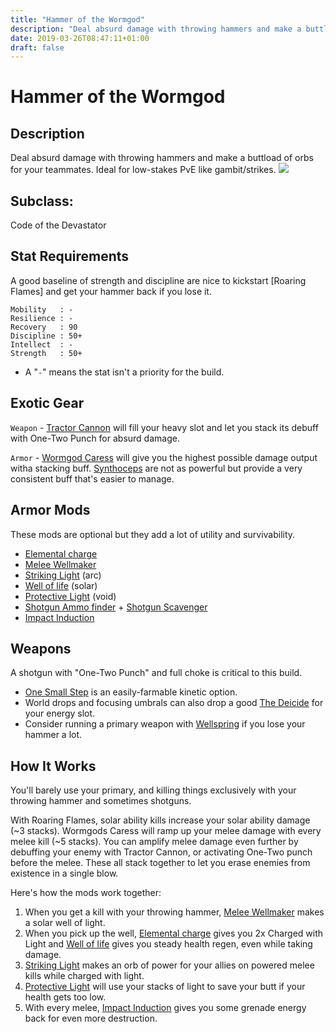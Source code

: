 ```yaml
---
title: "Hammer of the Wormgod"
description: "Deal absurd damage with throwing hammers and make a buttload of orbs for your teammates"
date: 2019-03-26T08:47:11+01:00
draft: false
---
```


# Hammer of the Wormgod

## Description
Deal absurd damage with throwing hammers and make a buttload of orbs for your teammates. Ideal for low-stakes PvE like gambit/strikes.
![](/throwing_hammer.gif)

## Subclass:
Code of the Devastator

## Stat Requirements
A good baseline of strength and discipline are nice to kickstart [Roaring Flames] and get your hammer back if you lose it.
``` 
Mobility   : -
Resilience : -
Recovery   : 90
Discipline : 50+
Intellect  : -
Strength   : 50+
```
* A "`-`" means the stat isn't a priority for the build.

## Exotic Gear
`Weapon` - [Tractor Cannon](https://www.light.gg/db/items/3580904581/tractor-cannon/) will fill your heavy slot and let you stack its debuff with One-Two Punch for absurd damage.

`Armor` - [Wormgod Caress](https://www.light.gg/db/items/1734844651/wormgod-caress/) will give you the highest possible damage output witha stacking buff. [Synthoceps](https://www.light.gg/db/items/241462142/synthoceps/) are not as powerful but provide a very consistent buff that's easier to manage.

## Armor Mods
These mods are optional but they add a lot of utility and survivability.
* [Elemental charge](https://www.light.gg/db/items/3730619869/elemental-charge/)
* [Melee Wellmaker](https://www.light.gg/db/items/4213142382/melee-wellmaker/)
* [Striking Light](https://www.light.gg/db/items/1484685885/striking-light/) (arc)
* [Well of life](https://www.light.gg/db/items/2164090163/well-of-life/) (solar)
* [Protective Light](https://www.light.gg/db/items/3523075120/protective-light/) (void)
* [Shotgun Ammo finder](https://www.light.gg/db/items/4148827738/shotgun-ammo-finder/) + [Shotgun Scavenger](https://www.light.gg/db/items/3836152936/shotgun-scavenger/)
* [Impact Induction](https://www.light.gg/db/items/3470562293/impact-induction/)

## Weapons
A shotgun with "One-Two Punch" and full choke is critical to this build. 
* [One Small Step](https://d2gunsmith.com/w/1016668089?s=1047830412,106909392,3161816588,2679249093,758092021,0) is an easily-farmable kinetic option.
* World drops and focusing umbrals can also drop a good [The Deicide](https://d2gunsmith.com/w/217140611?s=1047830412,106909392,3161816588,2679249093,758092021,0) for your energy slot.
* Consider running a primary weapon with [Wellspring](https://www.light.gg/db/items/3592538738/wellspring/) if you lose your hammer a lot.

## How It Works
You'll barely use your primary, and killing things exclusively with your throwing hammer and sometimes shotguns. 

With Roaring Flames, solar ability kills increase your solar ability damage (~3 stacks). Wormgods Caress will ramp up your melee damage with every melee kill (~5 stacks). You can amplify melee damage even further by debuffing your enemy with Tractor Cannon, or activating One-Two punch before the melee. These all stack together to let you erase enemies from existence in a single blow.

Here's how the mods work together:
1. When you get a kill with your throwing hammer, [Melee Wellmaker](https://www.light.gg/db/items/4213142382/melee-wellmaker/) makes a solar well of light.
2. When you pick up the well, [Elemental charge](https://www.light.gg/db/items/3730619869/elemental-charge/) gives you 2x Charged with Light and [Well of life](https://www.light.gg/db/items/2164090163/well-of-life/) gives you steady health regen, even while taking damage.
3. [Striking Light](https://www.light.gg/db/items/1484685885/striking-light/) makes an orb of power for your allies on powered melee kills while charged with light.
4. [Protective Light](https://www.light.gg/db/items/3523075120/protective-light/) will use your stacks of light to save your butt if your health gets too low.
5. With every melee, [Impact Induction](https://www.light.gg/db/items/3470562293/impact-induction/) gives you some grenade energy back for even more destruction.
